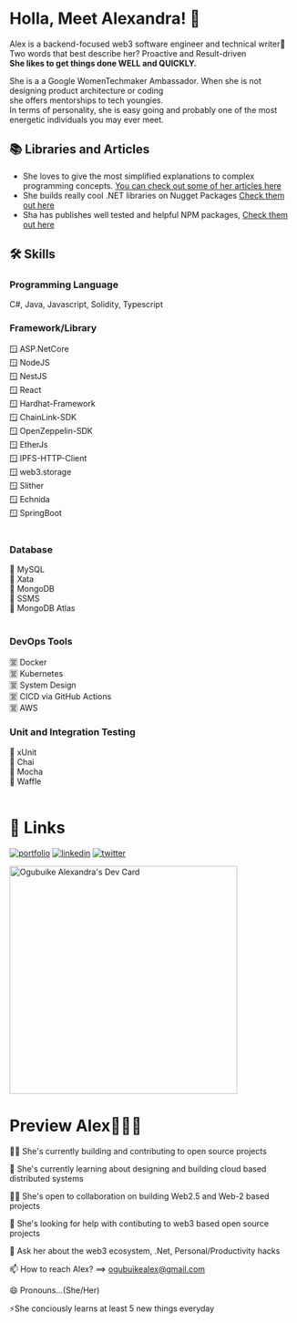 # Holla, Meet Alexandra! 👋

Alex is a backend-focused web3 software engineer and technical writer🙂<br />
Two words that best describe her? Proactive and Result-driven <br /> 
**She likes to get things done WELL and QUICKLY.**


She is a a Google WomenTechmaker Ambassador. When she is not designing product architecture or coding<br />
she offers mentorships to tech youngies.<br />
In terms of personality, she is easy going and probably one of the most energetic individuals you may ever meet.

## 📚 Libraries and Articles
- She loves to give the most simplified explanations to complex programming concepts. [You can check out some of her articles here](https://medium.com/@ogubuikealex)
- She builds really cool .NET libraries on Nugget Packages [Check them out here](https://www.nuget.org/profiles/KingAlexandra)
- Sha has publishes well tested and helpful NPM packages, [Check them out here](https://www.npmjs.com/settings/kingalex/packages) 

## 🛠 Skills

### Programming Language
C#, Java, Javascript, Solidity, Typescript<br />

### Framework/Library
🪟 ASP.NetCore <br /> 
🪟 NodeJS <br />
🪟 NestJS <br />
🪟 React <br />
🪟 Hardhat-Framework <br />
🪟 ChainLink-SDK <br />
🪟 OpenZeppelin-SDK <br />
🪟 EtherJs<br />
🪟 IPFS-HTTP-Client <br />
🪟 web3.storage <br />
🪟 Slither <br />
🪟 Echnida <br />
🪟 SpringBoot <br />
<br />

### Database
🛞 MySQL <br />
🛞 Xata <br />
🛞 MongoDB <br />
🛞 SSMS <br />
🛞 MongoDB Atlas <br />
<br />

### DevOps Tools
🈺 Docker <br />
🈺 Kubernetes <br />
🈺 System Design <br />
🈺 CICD via GitHub Actions <br />
🈺 AWS <br />

### Unit and Integration Testing
🧪 xUnit <br />
🧪 Chai <br />
🧪 Mocha <br />
🧪 Waffle <br />
<br />

# 🔗 Links
[![portfolio](https://img.shields.io/badge/my_portfolio-000?style=for-the-badge&logo=ko-fi&logoColor=white)]() 
[![linkedin](https://img.shields.io/badge/linkedin-0A66C2?style=for-the-badge&logo=linkedin&logoColor=white)](https://www.linkedin.com/in/ogubuike-alex/)
[![twitter](https://img.shields.io/badge/twitter-1DA1F2?style=for-the-badge&logo=twitter&logoColor=white)](https://twitter.com/OgubuikeAlex)

<a href="https://app.daily.dev/KingAlex"><img src="https://api.daily.dev/devcards/829c9673ab6340778250feaebdca8d80.png?r=4rc" width="400" alt="Ogubuike Alexandra's Dev Card"/></a>

# Preview Alex👀🤝🏽
👩‍💻 She's currently building and contributing to open source projects

🧠 She's currently learning about designing and building cloud based distributed systems

👯‍♀️ She's open to collaboration on building Web2.5 and Web-2 based projects

🤔 She's looking for help with contibuting to web3 based open source projects

💬 Ask her about the web3 ecosystem, .Net, Personal/Productivity hacks

📫 How to reach Alex? ==> ogubuikealex@gmail.com

😄 Pronouns...(She/Her)

⚡️She conciously learns at least 5 new things everyday

